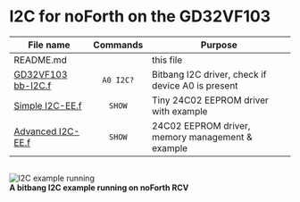 # I2C for noForth on the GD32VF103

 File name | Commands | Purpose  
------|:--------:|----------
README.md      |   | this file
[GD32VF103 bb-I2C.f](GD32VF103%20bb-I2C.f) | `A0 I2C?` | Bitbang I2C driver, check if device A0 is present
[Simple I2C-EE.f](Simple%20I2C-EE.f) | `SHOW` | Tiny 24C02 EEPROM driver with example  
[Advanced I2C-EE.f](Advanced%20I2C-EE.f) | `SHOW` | 24C02 EEPROM driver, memory management & example  
  
 ```
 ``` 
![I2C example running](https://user-images.githubusercontent.com/11397265/123396805-09c11880-d5a2-11eb-8bf9-da43656ac0e6.jpg)  
**A bitbang I2C example running on noForth RCV**
